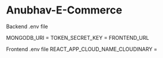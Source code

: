 # Anubhav-E-Commerce

Backend .env file 

MONGODB_URI = 
TOKEN_SECRET_KEY = 
FRONTEND_URL

Frontend .env file
REACT_APP_CLOUD_NAME_CLOUDINARY = 

